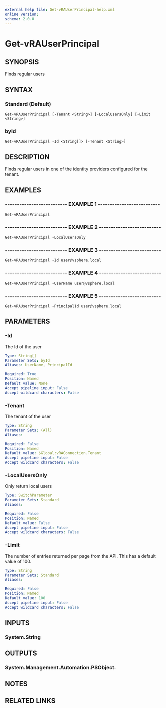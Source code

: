 ```yaml
---
external help file: Get-vRAUserPrincipal-help.xml
online version: 
schema: 2.0.0
---
```


# Get-vRAUserPrincipal

## SYNOPSIS
Finds regular users

## SYNTAX

### Standard (Default)
```
Get-vRAUserPrincipal [-Tenant <String>] [-LocalUsersOnly] [-Limit <String>]
```

### byId
```
Get-vRAUserPrincipal -Id <String[]> [-Tenant <String>]
```

## DESCRIPTION
Finds regular users in one of the identity providers configured for the tenant.

## EXAMPLES

### -------------------------- EXAMPLE 1 --------------------------
```
Get-vRAUserPrincipal
```

### -------------------------- EXAMPLE 2 --------------------------
```
Get-vRAUserPrincipal -LocalUsersOnly
```

### -------------------------- EXAMPLE 3 --------------------------
```
Get-vRAUserPrincipal -Id user@vsphere.local
```

### -------------------------- EXAMPLE 4 --------------------------
```
Get-vRAUserPrincipal -UserName user@vsphere.local
```

### -------------------------- EXAMPLE 5 --------------------------
```
Get-vRAUserPrincipal -PrincipalId user@vsphere.local
```

## PARAMETERS

### -Id
The Id of the user

```yaml
Type: String[]
Parameter Sets: byId
Aliases: UserName, PrincipalId

Required: True
Position: Named
Default value: None
Accept pipeline input: False
Accept wildcard characters: False
```

### -Tenant
The tenant of the user

```yaml
Type: String
Parameter Sets: (All)
Aliases: 

Required: False
Position: Named
Default value: $Global:vRAConnection.Tenant
Accept pipeline input: False
Accept wildcard characters: False
```

### -LocalUsersOnly
Only return local users

```yaml
Type: SwitchParameter
Parameter Sets: Standard
Aliases: 

Required: False
Position: Named
Default value: False
Accept pipeline input: False
Accept wildcard characters: False
```

### -Limit
The number of entries returned per page from the API.
This has a default value of 100.

```yaml
Type: String
Parameter Sets: Standard
Aliases: 

Required: False
Position: Named
Default value: 100
Accept pipeline input: False
Accept wildcard characters: False
```

## INPUTS

### System.String

## OUTPUTS

### System.Management.Automation.PSObject.

## NOTES

## RELATED LINKS

